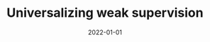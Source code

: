 ---
title: "Universalizing weak supervision"
authors: "Changho Shin, Winfred Li, Harit Vishwakarma, Nicholas Roberts, Frederic Sala"
collection: publications
permalink: /publication/2022-01-01-uws-1
excerpt: ''
date: 2022-01-01
venue: "ICLR 2022"
paperurl: "https://openreview.net/forum?id=YpPiNigTzMT"
citation: ''
categories: [weak supervision]
---